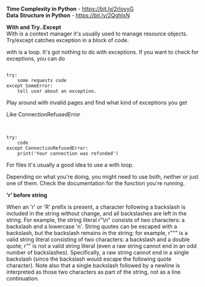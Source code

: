 <b>Time Complexity in Python</b> - https://bit.ly/2rlovyG<br />
<b>Data Structure in Python</b> - https://bit.ly/2QghIxN<br />

<b>With and Try..Except</b><br>
With is a context manager it's usually used to manage resource objects. Try/except catches exception in a block of code.<br>

with is a loop. It's got nothing to do with exceptions. If you want to check for exceptions, you can do

<code>
try:
    some requests code
except SomeError:
    tell user about an exception.
</code>

Play around with invalid pages and find what kind of exceptions you get<br>

Like ConnectionRefusedError<br>
<br>

<code>
try:
    code
except ConnectionRefusedError:
    print('Your connection was refunded')
</code>

For files it's usually a good idea to use a with loop.<br> 

Depending on what you're doing, you might need to use both, neither or just one of them. Check the documentation for the function you're running. <br>

<b>'r' before string</b><br>

When an 'r' or 'R' prefix is present, a character following a backslash is included in the string without change, and all backslashes are left in the string. For example, the string literal r"\n" consists of two characters: a backslash and a lowercase 'n'. String quotes can be escaped with a backslash, but the backslash remains in the string; for example, r"\"" is a valid string literal consisting of two characters: a backslash and a double quote; r"\" is not a valid string literal (even a raw string cannot end in an odd number of backslashes). Specifically, a raw string cannot end in a single backslash (since the backslash would escape the following quote character). Note also that a single backslash followed by a newline is interpreted as those two characters as part of the string, not as a line continuation.